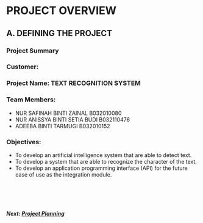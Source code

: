 # PROJECT OVERVIEW

## A. DEFINING THE PROJECT
###  Project Summary


###  Customer: 

### Project Name: TEXT RECOGNITION SYSTEM

### Team Members: 
+ NUR SAFINAH BINTI ZAINAL B032010080
+ NUR ANISSYA BINTI SETIA BUDI B032110476
+ ADEEBA BINTI TARMUGI B032010152


### Objectives:
+ To develop an artificial intelligence system that are able to detect text.
+ To develop a system that are able to recognize the character of the text.
+ To develop an application programming interface (API) for the future ease of use as the integration module.

<br><br><br>
##### Next: [Project Planning](B-PROJECT_PLANNING.md)
